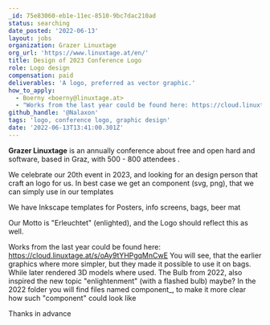```yaml
---
_id: 75e83060-eb1e-11ec-8510-9bc7dac210ad
status: searching
date_posted: '2022-06-13'
layout: jobs
organization: Grazer Linuxtage
org_url: 'https://www.linuxtage.at/en/'
title: Design of 2023 Conference Logo
role: Logo design
compensation: paid
deliverables: 'A logo, preferred as vector graphic.'
how_to_apply:
  - Boerny <boerny@linuxtage.at>
  - "Works from the last year could be found here: https://cloud.linuxtage.at/s/oAy9tYHPgqMnCwE\r\n\r\nOur website: https://www.linuxtage.at/en/"
github_handle: '@Nalaxon'
tags: 'logo, conference logo, graphic design'
date: '2022-06-13T13:41:00.301Z'
---
```

**Grazer Linuxtage** is an annually conference about free and open hard and software,
based in Graz,
with 500 - 800 attendees .

We celebrate our 20th event in 2023, and looking for an design person that craft an logo for us.
In best case we get an component (svg, png), that we can simply use in our templates

We have Inkscape templates for Posters, info screens, bags, beer mat

Our Motto is "Erleuchtet" (enlighted), and the Logo should reflect this as well.

Works from the last year could be found here: https://cloud.linuxtage.at/s/oAy9tYHPgqMnCwE
You will see, that the earlier graphics where more simpler, but they made it possible to use it on bags.
While later rendered 3D models where used.
The Bulb from 2022, also inspired the new topic "enlightenment" (with a flashed bulb) maybe?
In the 2022 folder you will find files named component_, to make it more clear how such "component" could look like

Thanks in advance
